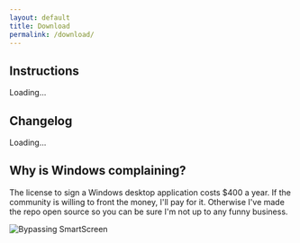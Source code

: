 ```yaml
---
layout: default
title: Download
permalink: /download/
---
```


<script src="https://cdn.jsdelivr.net/npm/axios/dist/axios.min.js"></script>
<script
			  src="https://code.jquery.com/jquery-3.5.1.min.js"
			  integrity="sha256-9/aliU8dGd2tb6OSsuzixeV4y/faTqgFtohetphbbj0="
			  crossorigin="anonymous"></script>
<script>
	axios.get('https://api.github.com/repos/nrcrast/DbdPerkTool/releases/latest').then((resp) => {
		console.log(resp.data.name);
		$('#dbd-download-instructions')[0].innerHTML = `Download the latest release (v${resp.data.name}) <a href="https://files.dbdicontoolbox.com/file/dbd-icon-toolbox/Dead-By-Daylight-Icon-Toolbox-Latest.msi">here</a>. If you have trouble with the .msi, you can try using the alternative .exe installer <a href="https://files.dbdicontoolbox.com/file/dbd-icon-toolbox/Dead-By-Daylight-Icon-Toolbox-Latest.exe">here</a>`;
		const changes = resp.data.body.split(/\r?\n/).map((change) => {
			let trimmedChange = change.trim();
			if(trimmedChange.startsWith('*')) {
				return trimmedChange.slice(1).trim();
			} else {
				return trimmedChange;
			}
		});

		let changeListHtml = '<ul>';

		changeListHtml += changes.map((change) => {
			return `<li>${change}</li>`;
		});

		changeListHtml += '</ul>';
		$('#dbd-download-changelog')[0].innerHTML = changeListHtml;
	});
</script>

## Instructions

<p id="dbd-download-instructions">
Loading...
</p>

## Changelog
<div id="dbd-download-changelog">
Loading...
</div>

## Why is Windows complaining?

The license to sign a Windows desktop application costs \$400 a year. If the community is willing to front the money, I'll pay for it. Otherwise I've made the repo open source so you can be sure I'm not up to any funny business.

![Bypassing SmartScreen](../images/windows-smartscreen.png)
